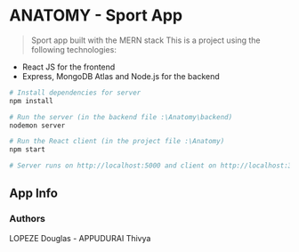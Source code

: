 # ANATOMY - Sport App

> Sport app built with the MERN stack
This is a project using the following technologies:
- React JS for the frontend
- Express, MongoDB Atlas and Node.js for the backend

```bash
# Install dependencies for server
npm install

# Run the server (in the backend file :\Anatomy\backend)
nodemon server

# Run the React client (in the project file :\Anatomy)
npm start

# Server runs on http://localhost:5000 and client on http://localhost:3000
```
## App Info

### Authors

LOPEZE Douglas - APPUDURAI Thivya
